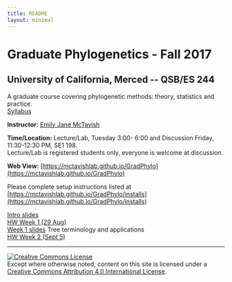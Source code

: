 ```yaml
---
title: README
layout: minimal
---
```



# Graduate Phylogenetics - Fall 2017

## University of California, Merced -- QSB/ES 244

A graduate course covering phylogenetic methods: theory, statistics and practice.  
[Syllabus](https://github.com/McTavishLab/GradPhylo/raw/master/docs/QSB_ES_244_syllabus_Aug_25.pdf)

**Instructor:**  [Emily Jane McTavish](http://McTavishLab.github.io/)

**Time/Location:** Lecture/Lab, Tuesday 3:00- 6:00 and Discussion Friday, 11:30-12:30 PM, SE1 198.  
Lecture/Lab is registered students only, everyone is welcome at discussion.

**Web View:** [https://mctavishlab.github.io/GradPhylo](https://mctavishlab.github.io/GradPhylo)

Please complete setup instructions listed at [https://mctavishlab.github.io/GradPhylo/installs](https://mctavishlab.github.io/GradPhylo/installs)

[Intro slides](https://github.com/McTavishLab/GradPhylo/blob/master/docs/slides/intro_phylo.pdf)    
[HW Week 1 (29 Aug)](https://github.com/McTavishLab/GradPhylo/raw/master/docs/assignments/Week1)    
[Week 1 slides](https://github.com/McTavishLab/GradPhylo/blob/master/docs/slides/tree_terms_applications.pdf) Tree terminology and applications    
[HW Week 2 (Sept 5)](https://github.com/McTavishLab/GradPhylo/raw/master/docs/assignments/Week2)

---
<a rel="license" href="http://creativecommons.org/licenses/by/4.0/"><img alt="Creative Commons License" style="border-width:0" src="https://i.creativecommons.org/l/by/4.0/88x31.png" /></a><br />Except where otherwise noted, content on this site is licensed under a <a rel="license" href="http://creativecommons.org/licenses/by/4.0/">Creative Commons Attribution 4.0 International License</a>.
